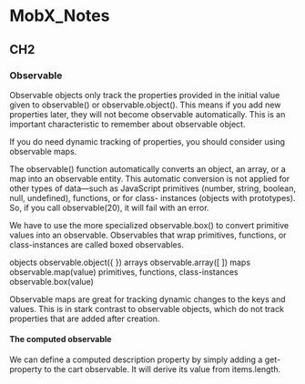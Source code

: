 # MobX_Notes

## CH2

### Observable
Observable objects only track the properties provided in the initial value given to observable() or observable.object(). This means if you add new properties later, they will not become observable automatically. This is an important characteristic to remember about observable object.

If you do need dynamic tracking of properties, you should consider using observable maps.

The observable() function automatically converts an object, an array, or a map into an observable entity. This automatic conversion is not applied for other types of data—such as JavaScript primitives (number, string, boolean, null, undefined), functions, or for class- instances (objects with prototypes). So, if you call observable(20), it will fail with an error.

We have to use the more specialized observable.box() to convert primitive values into an observable. Observables that wrap primitives, functions, or class-instances are called boxed observables.

objects	observable.object({ })
arrays	observable.array([ ])
maps	observable.map(value)
primitives, functions, class-instances	observable.box(value)


Observable maps are great for tracking dynamic changes to the keys and values. This is in stark contrast to observable objects, which do not track properties that are added after creation.

#### The computed observable
We can define a computed description property by simply adding a get-property to the cart observable. It will derive its value from items.length. 
